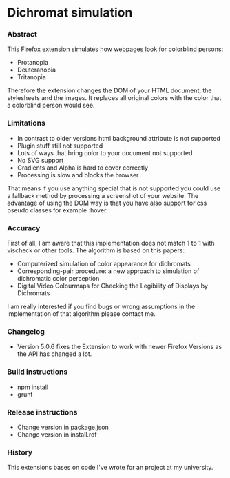 # Dichromat simulation
### Abstract

This Firefox extension simulates how webpages look for colorblind persons:
* Protanopia
* Deuteranopia
* Tritanopia

Therefore the extension changes the DOM of your HTML document, the stylesheets and the images. It replaces all original colors with the color that a colorblind person would see.

### Limitations

* In contrast to older versions html background attribute is not supported
* Plugin stuff still not supported
* Lots of ways that bring color to your document not supported
* No SVG support
* Gradients and Alpha is hard to cover correctly
* Processing is slow and blocks the browser

That means if you use anything special that is not supported you could use a fallback method by processing a screenshot of your website. The advantage of using the DOM way is that you have also support for css pseudo classes for example :hover.

### Accuracy

First of all, I am aware that this implementation does not match 1 to 1 with vischeck or other tools. The algorithm is based on this papers:

* Computerized simulation of color appearance for dichromats
* Corresponding-pair procedure: a new approach to simulation of dichromatic color perception
* Digital Video Colourmaps for Checking the Legibility of Displays by Dichromats

I am really interested if you find bugs or wrong assumptions in the implementation of that algorithm please contact me.

### Changelog

* Version 5.0.6 fixes the Extension to work with newer Firefox Versions as the API has changed a lot.

### Build instructions

* npm install
* grunt

### Release instructions

* Change version in package.json
* Change version in install.rdf

### History

This extensions bases on code I've wrote for an project at my university. 

